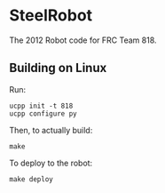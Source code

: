 # SteelRobot

The 2012 Robot code for FRC Team 818.

## Building on Linux

Run:

    ucpp init -t 818
    ucpp configure py

Then, to actually build:

    make

To deploy to the robot:

    make deploy
